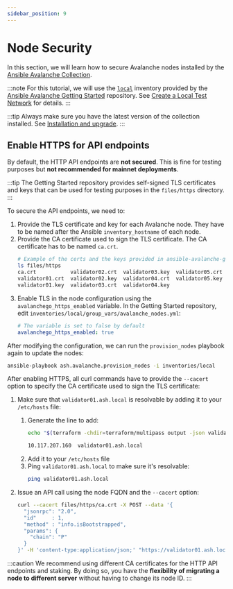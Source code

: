 ```yaml
---
sidebar_position: 9
---
```


# Node Security

In this section, we will learn how to secure Avalanche nodes installed by the [Ansible Avalanche Collection](https://github.com/AshAvalanche/ansible-avalanche-collection).

:::note
For this tutorial, we will use the [`local`](https://github.com/AshAvalanche/ansible-avalanche-getting-started/tree/main/inventories/local) inventory provided by the [Ansible Avalanche Getting Started](https://github.com/AshAvalanche/ansible-avalanche-getting-started) repository. See [Create a Local Test Network](./local-test-network) for details.
:::

:::tip
Always make sure you have the latest version of the collection installed. See [Installation and upgrade](/docs/toolkit/ansible-avalanche-collection/installation).
:::

## Enable HTTPS for API endpoints

By default, the HTTP API endpoints are **not secured**. This is fine for testing purposes but **not recommended for mainnet deployments**.

:::tip
The Getting Started repository provides self-signed TLS certificates and keys that can be used for testing purposes in the `files/https` directory.
:::

To secure the API endpoints, we need to:

1. Provide the TLS certificate and key for each Avalanche node. They have to be named after the Ansible `inventory_hostname` of each node.
2. Provide the CA certificate used to sign the TLS certificate. The CA certificate has to be named `ca.crt`.
   ```bash {2}
   # Example of the certs and the keys provided in ansible-avalanche-getting-started
   ls files/https
   ca.crt           validator02.crt  validator03.key  validator05.crt
   validator01.crt  validator02.key  validator04.crt  validator05.key
   validator01.key  validator03.crt  validator04.key
   ```
3. Enable TLS in the node configuration using the `avalanchego_https_enabled` variable. In the Getting Started repository, edit `inventories/local/group_vars/avalanche_nodes.yml`:
   ```yml
   # The variable is set to false by default
   avalanchego_https_enabled: true
   ```

After modifying the configuration, we can run the `provision_nodes` playbook again to update the nodes:

```bash
ansible-playbook ash.avalanche.provision_nodes -i inventories/local
```

After enabling HTTPS, all curl commands have to provide the `--cacert` option to specify the CA certificate used to sign the TLS certificate:

1. Make sure that `validator01.ash.local` is resolvable by adding it to your `/etc/hosts` file:

   1. Generate the line to add:
      ```bash title="Command"
      echo "$(terraform -chdir=terraform/multipass output -json validators_ips | jq -r '.[0]')  validator01.ash.local"
      ```
      ```bash title="Sample output"
      10.117.207.160  validator01.ash.local
      ```
   2. Add it to your `/etc/hosts` file
   3. Ping `validator01.ash.local` to make sure it's resolvable:
      ```bash
      ping validator01.ash.local
      ```

2. Issue an API call using the node FQDN and the `--cacert` option:

   ```bash
   curl --cacert files/https/ca.crt -X POST --data '{
     "jsonrpc": "2.0",
     "id"     : 1,
     "method" : "info.isBootstrapped",
     "params": {
       "chain": "P"
     }
   }' -H 'content-type:application/json;' "https://validator01.ash.local:9650/ext/info"
   ```

:::caution
We recommend using different CA certificates for the HTTP API endpoints and staking. By doing so, you have the **flexibility of migrating a node to different server** without having to change its node ID.
:::
